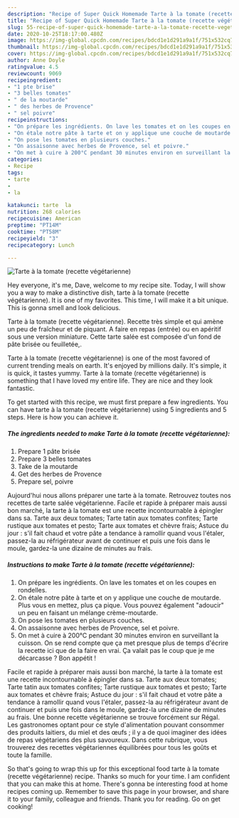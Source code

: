 ```yaml
---
description: "Recipe of Super Quick Homemade Tarte à la tomate (recette végétarienne)"
title: "Recipe of Super Quick Homemade Tarte à la tomate (recette végétarienne)"
slug: 55-recipe-of-super-quick-homemade-tarte-a-la-tomate-recette-vegetarienne
date: 2020-10-25T18:17:00.480Z
image: https://img-global.cpcdn.com/recipes/bdcd1e1d291a9a1f/751x532cq70/tarte-a-la-tomate-recette-vegetarienne-photo-principale-de-la-recette.jpg
thumbnail: https://img-global.cpcdn.com/recipes/bdcd1e1d291a9a1f/751x532cq70/tarte-a-la-tomate-recette-vegetarienne-photo-principale-de-la-recette.jpg
cover: https://img-global.cpcdn.com/recipes/bdcd1e1d291a9a1f/751x532cq70/tarte-a-la-tomate-recette-vegetarienne-photo-principale-de-la-recette.jpg
author: Anne Doyle
ratingvalue: 4.5
reviewcount: 9069
recipeingredient:
- "1 pte brise"
- "3 belles tomates"
- " de la moutarde"
- " des herbes de Provence"
- " sel poivre"
recipeinstructions:
- "On prépare les ingrédients. On lave les tomates et on les coupes en rondelles."
- "On étale notre pâte à tarte et on y applique une couche de moutarde. Plus vous en mettez, plus ça pique. Vous pouvez également &#34;adoucir&#34; un peu en faisant un mélange crème-moutarde."
- "On pose les tomates en plusieurs couches."
- "On assaisonne avec herbes de Provence, sel et poivre."
- "On met à cuire à 200°C pendant 30 minutes environ en surveillant la cuisson. On se rend compte que ça met presque plus de temps d&#39;écrire la recette ici que de la faire en vrai. Ça valait pas le coup que je me décarcasse ? Bon appétit !"
categories:
- Recipe
tags:
- tarte
- 
- la

katakunci: tarte  la 
nutrition: 268 calories
recipecuisine: American
preptime: "PT14M"
cooktime: "PT58M"
recipeyield: "3"
recipecategory: Lunch

---
```



![Tarte à la tomate (recette végétarienne)](https://img-global.cpcdn.com/recipes/bdcd1e1d291a9a1f/751x532cq70/tarte-a-la-tomate-recette-vegetarienne-photo-principale-de-la-recette.jpg)

Hey everyone, it's me, Dave, welcome to my recipe site. Today, I will show you a way to make a distinctive dish, tarte à la tomate (recette végétarienne). It is one of my favorites. This time, I will make it a bit unique. This is gonna smell and look delicious.

Tarte à la tomate (recette végétarienne). Recette très simple et qui amène un peu de fraîcheur et de piquant. A faire en repas (entrée) ou en apéritif sous une version miniature. Cette tarte salée est composée d&#39;un fond de pâte brisée ou feuilletée,.

Tarte à la tomate (recette végétarienne) is one of the most favored of current trending meals on earth. It's enjoyed by millions daily. It's simple, it is quick, it tastes yummy. Tarte à la tomate (recette végétarienne) is something that I have loved my entire life. They are nice and they look fantastic.


To get started with this recipe, we must first prepare a few ingredients. You can have tarte à la tomate (recette végétarienne) using 5 ingredients and 5 steps. Here is how you can achieve it.

<!--inarticleads1-->

##### The ingredients needed to make Tarte à la tomate (recette végétarienne):

1. Prepare 1 pâte brisée
1. Prepare 3 belles tomates
1. Take  de la moutarde
1. Get  des herbes de Provence
1. Prepare  sel, poivre


Aujourd&#39;hui nous allons préparer une tarte à la tomate. Retrouvez toutes nos recettes de tarte salée végétarienne. Facile et rapide à préparer mais aussi bon marché, la tarte à la tomate est une recette incontournable à épingler dans sa. Tarte aux deux tomates; Tarte tatin aux tomates confites; Tarte rustique aux tomates et pesto; Tarte aux tomates et chèvre frais; Astuce du jour : s&#39;il fait chaud et votre pâte a tendance à ramollir quand vous l&#39;étaler, passez-la au réfrigérateur avant de continuer et puis une fois dans le moule, gardez-la une dizaine de minutes au frais. 

<!--inarticleads2-->

##### Instructions to make Tarte à la tomate (recette végétarienne):

1. On prépare les ingrédients. On lave les tomates et on les coupes en rondelles.
1. On étale notre pâte à tarte et on y applique une couche de moutarde. Plus vous en mettez, plus ça pique. Vous pouvez également &#34;adoucir&#34; un peu en faisant un mélange crème-moutarde.
1. On pose les tomates en plusieurs couches.
1. On assaisonne avec herbes de Provence, sel et poivre.
1. On met à cuire à 200°C pendant 30 minutes environ en surveillant la cuisson. On se rend compte que ça met presque plus de temps d&#39;écrire la recette ici que de la faire en vrai. Ça valait pas le coup que je me décarcasse ? Bon appétit !


Facile et rapide à préparer mais aussi bon marché, la tarte à la tomate est une recette incontournable à épingler dans sa. Tarte aux deux tomates; Tarte tatin aux tomates confites; Tarte rustique aux tomates et pesto; Tarte aux tomates et chèvre frais; Astuce du jour : s&#39;il fait chaud et votre pâte a tendance à ramollir quand vous l&#39;étaler, passez-la au réfrigérateur avant de continuer et puis une fois dans le moule, gardez-la une dizaine de minutes au frais. Une bonne recette végétarienne se trouve forcément sur Régal. Les gastronomes optant pour ce style d&#39;alimentation pouvant consommer des produits laitiers, du miel et des œufs ; il y a de quoi imaginer des idées de repas végétariens des plus savoureux. Dans cette rubrique, vous trouverez des recettes végétariennes équilibrées pour tous les goûts et toute la famille. 

So that's going to wrap this up for this exceptional food tarte à la tomate (recette végétarienne) recipe. Thanks so much for your time. I am confident that you can make this at home. There's gonna be interesting food at home recipes coming up. Remember to save this page in your browser, and share it to your family, colleague and friends. Thank you for reading. Go on get cooking!
